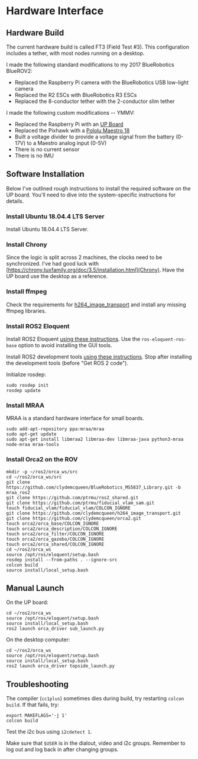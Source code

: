# Hardware Interface

## Hardware Build

The current hardware build is called FT3 (Field Test #3).
This configuration includes a tether, with most nodes running on a desktop.

I made the following standard modifications to my 2017 BlueRobotics BlueROV2:

* Replaced the Raspberry Pi camera with the BlueRobotics USB low-light camera
* Replaced the R2 ESCs with BlueRobotics R3 ESCs
* Replaced the 8-conductor tether with the 2-conductor slim tether

I made the following custom modifications -- YMMV:

* Replaced the Raspberry Pi with an [UP Board](https://up-board.org/up/specifications/)
* Replaced the Pixhawk with a [Pololu Maestro 18](https://www.pololu.com/product/1354)
* Built a voltage divider to provide a voltage signal from the battery (0-17V) to a Maestro analog input (0-5V)
* There is no current sensor
* There is no IMU

## Software Installation

Below I've outlined rough instructions to install the required software on the UP board.
You'll need to dive into the system-specific instructions for details.

### Install Ubuntu 18.04.4 LTS Server

Install Ubuntu 18.04.4 LTS Server.

### Install Chrony

Since the logic is split across 2 machines, the clocks need to be synchronized.
I've had good luck with [https://chrony.tuxfamily.org/doc/3.5/installation.html](Chrony).
Have the UP board use the desktop as a reference.

### Install ffmpeg

Check the requirements for [h264_image_transport](https://github.com/clydemcqueen/h264_image_transport)
and install any missing ffmpeg libraries.

### Install ROS2 Eloquent

Install ROS2 Eloquent
[using these instructions](https://index.ros.org/doc/ros2/Installation/Eloquent/Linux-Install-Debians/).
Use the `ros-eloquent-ros-base` option to avoid installing the GUI tools.

Install ROS2 development tools
[using these instructions](https://index.ros.org/doc/ros2/Installation/Eloquent/Linux-Development-Setup/).
Stop after installing the development tools (before "Get ROS 2 code").

Initialize rosdep:
~~~
sudo rosdep init
rosdep update
~~~

### Install MRAA

MRAA is a standard hardware interface for small boards.

~~~
sudo add-apt-repository ppa:mraa/mraa
sudo apt-get update
sudo apt-get install libmraa2 libmraa-dev libmraa-java python3-mraa node-mraa mraa-tools
~~~

### Install Orca2 on the ROV

~~~
mkdir -p ~/ros2/orca_ws/src
cd ~/ros2/orca_ws/src
git clone https://github.com/clydemcqueen/BlueRobotics_MS5837_Library.git -b mraa_ros2
git clone https://github.com/ptrmu/ros2_shared.git
git clone https://github.com/ptrmu/fiducial_vlam_sam.git
touch fiducial_vlam/fiducial_vlam/COLCON_IGNORE
git clone https://github.com/clydemcqueen/h264_image_transport.git
git clone https://github.com/clydemcqueen/orca2.git
touch orca2/orca_base/COLCON_IGNORE
touch orca2/orca_description/COLCON_IGNORE
touch orca2/orca_filter/COLCON_IGNORE
touch orca2/orca_gazebo/COLCON_IGNORE
touch orca2/orca_shared/COLCON_IGNORE
cd ~/ros2/orca_ws
source /opt/ros/eloquent/setup.bash
rosdep install --from-paths . --ignore-src
colcon build
source install/local_setup.bash
~~~

## Manual Launch

On the UP board:

~~~
cd ~/ros2/orca_ws
source /opt/ros/eloquent/setup.bash
source install/local_setup.bash
ros2 launch orca_driver sub_launch.py
~~~

On the desktop computer:

~~~
cd ~/ros2/orca_ws
source /opt/ros/eloquent/setup.bash
source install/local_setup.bash
ros2 launch orca_driver topside_launch.py
~~~

## Troubleshooting

The compiler (`cc1plus`) sometimes dies during build, try restarting `colcon build`.
If that fails, try:
~~~
export MAKEFLAGS='-j 1'
colcon build
~~~

Test the i2c bus using `i2cdetect 1`.

Make sure that `$USER` is in the dialout, video and i2c groups.
Remember to log out and log back in after changing groups.